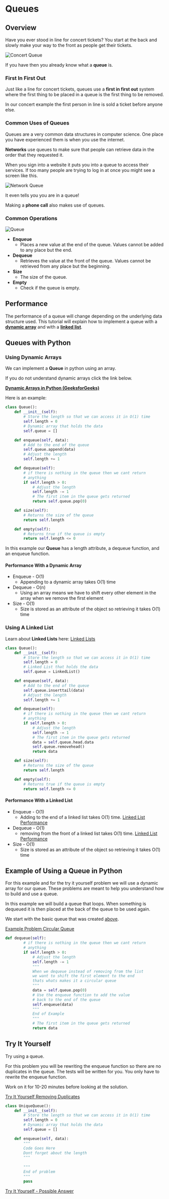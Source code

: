 # Queues
## Overview
Have you ever stood in line for concert tickets? You start at the back and slowly make your way to the front as people get their tickets.

![Concert Queue](resources/concertqueuefinal.jpg)

If you have then you already know what a **queue** is.
### **First In First Out**
Just like a line for concert tickets, queues use a **first in first out** system where the first thing to be placed in a queue is the first thing to be removed.

In our concert example the first person in line is sold a ticket before anyone else.

### **Common Uses of Queues**
Queues are a very common data structures in computer science. One place you have experienced them is when you use the internet.

**Networks** use queues to make sure that people can retrieve data in the order that they requested it.

When you sign into a website it puts you into a queue to access their services. If too many people are trying to log in at once you might see a screen like this.

![Network Queue](resources/networkqueuefinal.png)

It even tells you you are in a queue!

Making a **phone call** also makes use of queues. 


### **Common Operations**
![Queue](resources/queuefinal.png)
* **Enqueue**
    * Places a new value at the end of the queue. Values cannot be added to any place but the end. 
* **Dequeue**
    * Retrieves the value at the front of the queue. Values cannot be retrieved from any place but the beginning.
* **Size**
    * The size of the queue.
* **Empty**
    * Check if the queue is empty.

## Performance
The performance of a queue will change depending on the underlying data structure used.
This tutorial will explain how to implement a queue with a **[dynamic array](#using-dynamic-arrays)** and with a **[linked list](#using-a-linked-list)**.
## Queues with Python
### **Using Dynamic Arrays**
We can implement a **Queue** in python using an array.

If you do not understand dynamic arrays click the link below.

[**Dynamic Arrays in Python (GeeksforGeeks)**](https://www.geeksforgeeks.org/implementation-of-dynamic-array-in-python/)


Here is an example:
```python
class Queue():
    def __init__(self):
        # Store the length so that we can access it in O(1) time
        self.length = 0
        # Dynamic array that holds the data
        self.queue = []

    def enqueue(self, data):
        # Add to the end of the queue
        self.queue.append(data)
        # Adjust the length
        self.length += 1

    def dequeue(self):
        # if there is nothing in the queue then we cant return 
        # anything
        if self.length > 0:
            # Adjust the length
            self.length -= 1
            # The first item in the queue gets returned
            return self.queue.pop(0)

    def size(self):
        # Returns the size of the queue
        return self.length

    def empty(self):
        # Returns true if the queue is empty
        return self.length <= 0
```
In this example our **Queue** has a length attribute, a dequeue function, and an enqueue function.
#### **Performance With a Dynamic Array**
* Enqueue - O(1)
    * Appending to a dynamic array takes O(1) time
* Dequeue - O(n)
    * Using an array means we have to shift every other element in the array when we remove the first element
* Size - O(1)
    * Size is stored as an attribute of the object so retrieving it takes O(1) time

### Using A Linked List
Learn about **Linked Lists** here: [Linked Lists](2-LinkedList.md#linked-lists)

```python
class Queue():
    def __init__(self):
        # Store the length so that we can access it in O(1) time
        self.length = 0
        # Linked List that holds the data
        self.queue = LinkedList()

    def enqueue(self, data):
        # Add to the end of the queue
        self.queue.inserttail(data)
        # Adjust the length
        self.length += 1

    def dequeue(self):
        # if there is nothing in the queue then we cant return 
        # anything
        if self.length > 0:
            # Adjust the length
            self.length -= 1
            # The first item in the queue gets returned
            data = self.queue.head.data
            self.queue.removehead()
            return data

    def size(self):
        # Returns the size of the queue
        return self.length

    def empty(self):
        # Returns true if the queue is empty
        return self.length <= 0
```

#### **Performance With a Linked List**
* Enqueue - O(1)
    * Adding to the end of a linked list takes O(1) time. [Linked List Performance](2-LinkedList.md#common-operations-and-performance)
* Dequeue - O(1)
    * removing from the front of a linked list takes O(1) time. [Linked List Performance](2-LinkedList.md#common-operations-and-performance)
* Size - O(1)
    * Size is stored as an attribute of the object so retrieving it takes O(1) time

## Example of Using a Queue in Python
For this example and for the try it yourself problem we will use a dynamic array for our queue. These problems are meant to help you understand how to build and use a queue.

In this example we will build a queue that loops. When something is dequeued it is then placed at the back of the queue to be used again.

We start with the basic queue that was created [above](#using-dynamic-arrays).

[Example Problem Circular Queue](code/examplequeue.py)
```python
def dequeue(self):
        # if there is nothing in the queue then we cant return 
        # anything
        if self.length > 0:
            # Adjust the length
            self.length -= 1
            """
            When we dequeue instead of removing from the list 
            we want to shift the first element to the end
            thats whats makes it a circular queue
            """
            data = self.queue.pop(0)
            # Use the enqueue function to add the value 
            # back to the end of the queue
            self.enqueue(data)
            """
            End of Example
            """
            # The first item in the queue gets returned
            return data
```

## Try It Yourself

Try using a queue. 

For this problem you will be rewriting the enqueue function so there are no duplicates in the queue. The tests will be written for you. You only have to rewrite the enqueue function.

Work on it for 10-20 minutes before looking at the solution.

[Try It Yourself Removing Duplicates](code/tryqueues.py)
```python
class UniqueQueue():
    def __init__(self):
        # Store the length so that we can access it in O(1) time
        self.length = 0
        # Dynamic array that holds the data
        self.queue = []

    def enqueue(self, data):
        """
        Code Goes Here
        Dont forget about the length
        """
        
        """
        End of problem
        """
        pass
```

[Try It Yourself - Possible Answer](solutions/tryqueuessolution.py)

